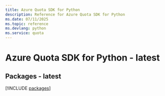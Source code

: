 ```yaml
---
title: Azure Quota SDK for Python
description: Reference for Azure Quota SDK for Python
ms.date: 07/11/2025
ms.topic: reference
ms.devlang: python
ms.service: quota
---
```

# Azure Quota SDK for Python - latest
## Packages - latest
[!INCLUDE [packages](quota-index.md)]